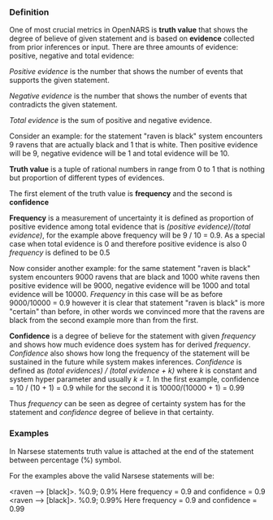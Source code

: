 ### Definition

One of most crucial metrics in OpenNARS is **truth value** that shows the degree of believe of given statement and is based on **evidence** collected from prior inferences or input.  There are three amounts of evidence: positive, negative and total evidence: 

_Positive evidence_ is the number that shows the number of events that supports the given statement. 

_Negative evidence_ is the number that shows the number of events that contradicts the given statement.

_Total evidence_ is the sum of positive and negative evidence.

Consider an example: for the statement "raven is black" system encounters 9 ravens that are actually black and 1 that is white. Then positive evidence will be 9, negative evidence will be 1 and total evidence will be 10. 

**Truth value** is a tuple of rational numbers in range from 0 to 1 that is nothing but proportion of different types of evidences.

The first element of the truth value is **frequency** and the second is **confidence**

**Frequency** is a measurement of uncertainty it is defined as proportion of positive evidence among total evidence that is _(positive evidence)/(total evidence)_, for the example above frequency will be 9 / 10 = 0.9. As a special case when total evidence is 0 and therefore positive evidence is also 0 _frequency_ is defined to be 0.5

Now consider another example: for the same statement "raven is black" system encounters 9000 ravens that are black and 1000 white ravens then positive evidence will be 9000, negative evidence will be 1000 and total evidence will be 10000. 
_Frequency_ in this case will be as before 9000/10000 = 0.9 however it is clear that statement "raven is black" is more "certain" than before, in other words we convinced more that the ravens are black from the second example more than from the first.

**Confidence** is a degree of believe for the statement with given _frequency_ and shows how much evidence does system has for derived _frequency_. _Confidence_ also shows how long the frequency of the statement will be sustained in the future while system makes inferences. _Confidence_ is defined as _(total evidences) / (total evidence + k)_ where _k_ is constant and system hyper parameter and usually _k = 1_. In the first example, confidence = 10 / (10 + 1) = 0.9 while for the second it is 10000/(10000 + 1) = 0.99

Thus _frequency_ can be seen as degree of certainty system has for the statement and _confidence_ degree of believe in that certainty.

### Examples

In Narsese statements truth value is attached at the end of the statement between percentage (%) symbol. 

For the examples above the valid Narsese statements will be: 

<raven --> [black]>. %0.9; 0.9% Here frequency = 0.9 and confidence = 0.9
<raven --> [black]>. %0.9; 0.99% Here frequency = 0.9 and confidence = 0.99


